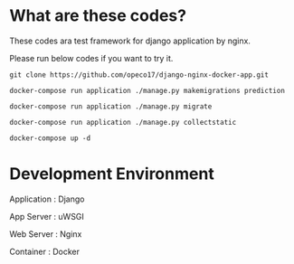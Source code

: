 # What are these codes?
These codes ara test framework for django application by nginx.

Please run below codes if you want to try it.

```
git clone https://github.com/opeco17/django-nginx-docker-app.git
```
```
docker-compose run application ./manage.py makemigrations prediction
```
```
docker-compose run application ./manage.py migrate
```
```
docker-compose run application ./manage.py collectstatic
```
```
docker-compose up -d
```

# Development Environment

Application : Django

App Server : uWSGI

Web Server : Nginx

Container : Docker

